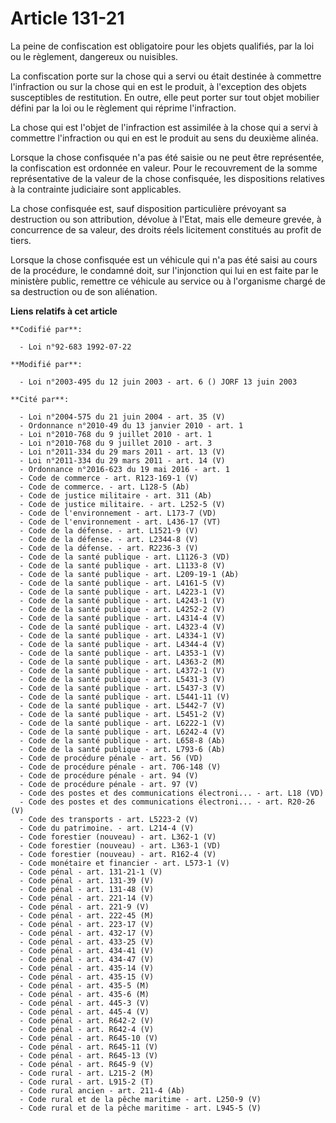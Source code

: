 # Article 131-21

La peine de confiscation est obligatoire pour les objets qualifiés, par la loi ou le règlement, dangereux ou nuisibles.

La confiscation porte sur la chose qui a servi ou était destinée à commettre l'infraction ou sur la chose qui en est le
produit, à l'exception des objets susceptibles de restitution. En outre, elle peut porter sur tout objet mobilier défini par
la loi ou le règlement qui réprime l'infraction.

La chose qui est l'objet de l'infraction est assimilée à la chose qui a servi à commettre l'infraction ou qui en est le
produit au sens du deuxième alinéa.

Lorsque la chose confisquée n'a pas été saisie ou ne peut être représentée, la confiscation est ordonnée en valeur. Pour le
recouvrement de la somme représentative de la valeur de la chose confisquée, les dispositions relatives à la contrainte
judiciaire sont applicables.

La chose confisquée est, sauf disposition particulière prévoyant sa destruction ou son attribution, dévolue à l'Etat, mais
elle demeure grevée, à concurrence de sa valeur, des droits réels licitement constitués au profit de tiers.

Lorsque la chose confisquée est un véhicule qui n'a pas été saisi au cours de la procédure, le condamné doit, sur
l'injonction qui lui en est faite par le ministère public, remettre ce véhicule au service ou à l'organisme chargé de sa
destruction ou de son aliénation.

**Liens relatifs à cet article**

	**Codifié par**:

	  - Loi n°92-683 1992-07-22

	**Modifié par**:

	  - Loi n°2003-495 du 12 juin 2003 - art. 6 () JORF 13 juin 2003

	**Cité par**:

	  - Loi n°2004-575 du 21 juin 2004 - art. 35 (V)
	  - Ordonnance n°2010-49 du 13 janvier 2010 - art. 1
	  - Loi n°2010-768 du 9 juillet 2010 - art. 1
	  - Loi n°2010-768 du 9 juillet 2010 - art. 3
	  - Loi n°2011-334 du 29 mars 2011 - art. 13 (V)
	  - Loi n°2011-334 du 29 mars 2011 - art. 14 (V)
	  - Ordonnance n°2016-623 du 19 mai 2016 - art. 1
	  - Code de commerce - art. R123-169-1 (V)
	  - Code de commerce. - art. L128-5 (Ab)
	  - Code de justice militaire - art. 311 (Ab)
	  - Code de justice militaire. - art. L252-5 (V)
	  - Code de l'environnement - art. L173-7 (VD)
	  - Code de l'environnement - art. L436-17 (VT)
	  - Code de la défense. - art. L1521-9 (V)
	  - Code de la défense. - art. L2344-8 (V)
	  - Code de la défense. - art. R2236-3 (V)
	  - Code de la santé publique - art. L1126-3 (VD)
	  - Code de la santé publique - art. L1133-8 (V)
	  - Code de la santé publique - art. L209-19-1 (Ab)
	  - Code de la santé publique - art. L4161-5 (V)
	  - Code de la santé publique - art. L4223-1 (V)
	  - Code de la santé publique - art. L4243-1 (V)
	  - Code de la santé publique - art. L4252-2 (V)
	  - Code de la santé publique - art. L4314-4 (V)
	  - Code de la santé publique - art. L4323-4 (V)
	  - Code de la santé publique - art. L4334-1 (V)
	  - Code de la santé publique - art. L4344-4 (V)
	  - Code de la santé publique - art. L4353-1 (V)
	  - Code de la santé publique - art. L4363-2 (M)
	  - Code de la santé publique - art. L4372-1 (V)
	  - Code de la santé publique - art. L5431-3 (V)
	  - Code de la santé publique - art. L5437-3 (V)
	  - Code de la santé publique - art. L5441-11 (V)
	  - Code de la santé publique - art. L5442-7 (V)
	  - Code de la santé publique - art. L5451-2 (V)
	  - Code de la santé publique - art. L6222-1 (V)
	  - Code de la santé publique - art. L6242-4 (V)
	  - Code de la santé publique - art. L658-8 (Ab)
	  - Code de la santé publique - art. L793-6 (Ab)
	  - Code de procédure pénale - art. 56 (VD)
	  - Code de procédure pénale - art. 706-148 (V)
	  - Code de procédure pénale - art. 94 (V)
	  - Code de procédure pénale - art. 97 (V)
	  - Code des postes et des communications électroni... - art. L18 (VD)
	  - Code des postes et des communications électroni... - art. R20-26 (V)
	  - Code des transports - art. L5223-2 (V)
	  - Code du patrimoine. - art. L214-4 (V)
	  - Code forestier (nouveau) - art. L362-1 (V)
	  - Code forestier (nouveau) - art. L363-1 (VD)
	  - Code forestier (nouveau) - art. R162-4 (V)
	  - Code monétaire et financier - art. L573-1 (V)
	  - Code pénal - art. 131-21-1 (V)
	  - Code pénal - art. 131-39 (V)
	  - Code pénal - art. 131-48 (V)
	  - Code pénal - art. 221-14 (V)
	  - Code pénal - art. 221-9 (V)
	  - Code pénal - art. 222-45 (M)
	  - Code pénal - art. 223-17 (V)
	  - Code pénal - art. 432-17 (V)
	  - Code pénal - art. 433-25 (V)
	  - Code pénal - art. 434-41 (V)
	  - Code pénal - art. 434-47 (V)
	  - Code pénal - art. 435-14 (V)
	  - Code pénal - art. 435-15 (V)
	  - Code pénal - art. 435-5 (M)
	  - Code pénal - art. 435-6 (M)
	  - Code pénal - art. 445-3 (V)
	  - Code pénal - art. 445-4 (V)
	  - Code pénal - art. R642-2 (V)
	  - Code pénal - art. R642-4 (V)
	  - Code pénal - art. R645-10 (V)
	  - Code pénal - art. R645-11 (V)
	  - Code pénal - art. R645-13 (V)
	  - Code pénal - art. R645-9 (V)
	  - Code rural - art. L215-2 (M)
	  - Code rural - art. L915-2 (T)
	  - Code rural ancien - art. 211-4 (Ab)
	  - Code rural et de la pêche maritime - art. L250-9 (V)
	  - Code rural et de la pêche maritime - art. L945-5 (V)
